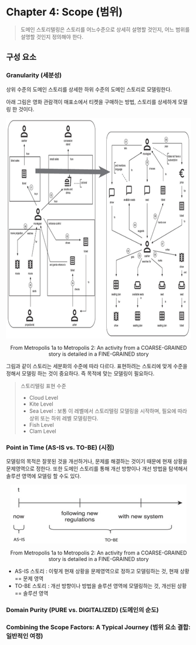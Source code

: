 # Chapter 4: Scope (범위)
> 도메인 스토리텔링은 스토리를 어느수준으로 상세히 설명할 것인지, 어느 범위를 설명할 것인지 정의해야 한다.

## 구성 요소
### Granularity (세분성)
상위 수준의 도메인 스토리를 상세한 하위 수준의 도메인 스토리로 모델링한다.

아래 그림은 영화 관람객이 매표소에서 티켓을 구매하는 방법, 스토리를 상세하게 모델링 한 것이다. 
<p align="center">
  <img width="880" height="600" src="https://github.com/haesiku/books/blob/main/domain-storytelling/part1/images/c04/granularity-ex.png"/>
</p>
<p align="center">From Metropolis 1a to Metropolis 2: An activity from a COARSE-GRAINED story is detailed in a FINE-GRAINED story</p>

그림과 같이 스토리는 세분화의 수준에 따라 다르다.
표현하려는 스토리에 맞게 수준을 정해서 모델링 하는 것이 중요하다. 즉 목적에 맞는 모델링이 필요하다.

> 스토리텔링 표현 수준
> - Cloud Level
> - Kite Level
> - Sea Level : 보통 이 레벨에서 스토리텔링 모델링을 시작하며, 필요에 따라 상위 또는 하위 레벨 모델링한다.
> - Fish Level
> - Clam Level 

### Point in Time (AS-IS vs. TO-BE) (시점)
모델링의 목적은 잘못된 것을 개선하거나, 문제를 해결하는 것이기 때문에 현재 상황을 문제영역으로 정한다. 또한 도메인 스토리를 통해 개선 방향이나 개선 방법을 탐색해서 솔루션 영역에 모델링 할 수도 있다.

<p align="center">
  <img width="480" height="160" src="https://github.com/haesiku/books/blob/main/domain-storytelling/part1/images/c04/point-in-time-ex.png"/>
</p>
<p align="center">From Metropolis 1a to Metropolis 2: An activity from a COARSE-GRAINED story is detailed in a FINE-GRAINED story</p>

- AS-IS 스토리 : 이렇게 현재 상황을 문제영역으로 정하고 모델링하는 것, 현재 상황 == 문제 영역
- TO-BE 스토리 : 개선 방향이나 방법을 솔루션 영역에 모델링하는 것, 개선된 상황 == 솔루션 영역

### Domain Purity (PURE vs. DIGITALIZED) (도메인의 순도)
### Combining the Scope Factors: A Typical Journey (범위 요소 결합: 일반적인 여정)
